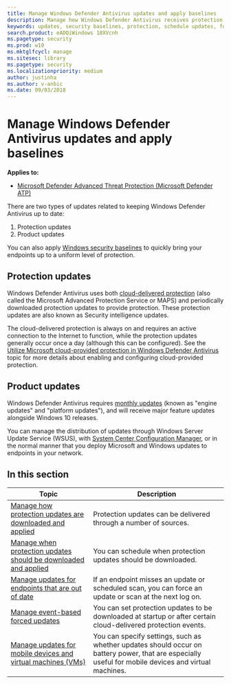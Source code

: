 ```yaml
---
title: Manage Windows Defender Antivirus updates and apply baselines
description: Manage how Windows Defender Antivirus receives protection and product updates.
keywords: updates, security baselines, protection, schedule updates, force updates, mobile updates, wsus
search.product: eADQiWindows 10XVcnh
ms.pagetype: security
ms.prod: w10
ms.mktglfcycl: manage
ms.sitesec: library
ms.pagetype: security
ms.localizationpriority: medium
author: justinha
ms.author: v-anbic
ms.date: 09/03/2018
---
```


# Manage Windows Defender Antivirus updates and apply baselines

**Applies to:**

- [Microsoft Defender Advanced Threat Protection (Microsoft Defender ATP)](https://go.microsoft.com/fwlink/p/?linkid=2069559)

There are two types of updates related to keeping Windows Defender Antivirus up to date:
1. Protection updates
2. Product updates

You can also apply [Windows security baselines](https://technet.microsoft.com/itpro/windows/keep-secure/windows-security-baselines) to quickly bring your endpoints up to a uniform level of protection.

## Protection updates

Windows Defender Antivirus uses both [cloud-delivered protection](utilize-microsoft-cloud-protection-windows-defender-antivirus.md) (also called the Microsoft Advanced Protection Service or MAPS) and periodically downloaded protection updates to provide protection. These protection updates are also known as Security intelligence updates.

The cloud-delivered protection is always on and requires an active connection to the Internet to function, while the protection updates generally occur once a day (although this can be configured). See the [Utilize Microsoft cloud-provided protection in Windows Defender Antivirus](utilize-microsoft-cloud-protection-windows-defender-antivirus.md) topic for more details about enabling and configuring cloud-provided protection. 


## Product updates

Windows Defender Antivirus requires [monthly updates](https://support.microsoft.com/help/4052623/update-for-windows-defender-antimalware-platform) (known as "engine updates" and "platform updates"), and will receive major feature updates alongside Windows 10 releases.

You can manage the distribution of updates through Windows Server Update Service (WSUS), with [System Center Configuration Manager](https://docs.microsoft.com/sccm/sum/understand/software-updates-introduction), or in the normal manner that you deploy Microsoft and Windows updates to endpoints in your network.

## In this section

Topic | Description 
---|---
[Manage how protection updates are downloaded and applied](manage-protection-updates-windows-defender-antivirus.md) | Protection updates can be delivered through a number of sources.
[Manage when protection updates should be downloaded and applied](manage-protection-update-schedule-windows-defender-antivirus.md) | You can schedule when protection updates should be downloaded.
[Manage updates for endpoints that are out of date](manage-outdated-endpoints-windows-defender-antivirus.md) | If an endpoint misses an update or scheduled scan, you can force an update or scan at the next log on.
[Manage event-based forced updates](manage-event-based-updates-windows-defender-antivirus.md) | You can set protection updates to be downloaded at startup or after certain cloud-delivered protection events.
[Manage updates for mobile devices and virtual machines (VMs)](manage-updates-mobile-devices-vms-windows-defender-antivirus.md)| You can specify settings, such as whether updates should occur on battery power, that are especially useful for mobile devices and virtual machines.
